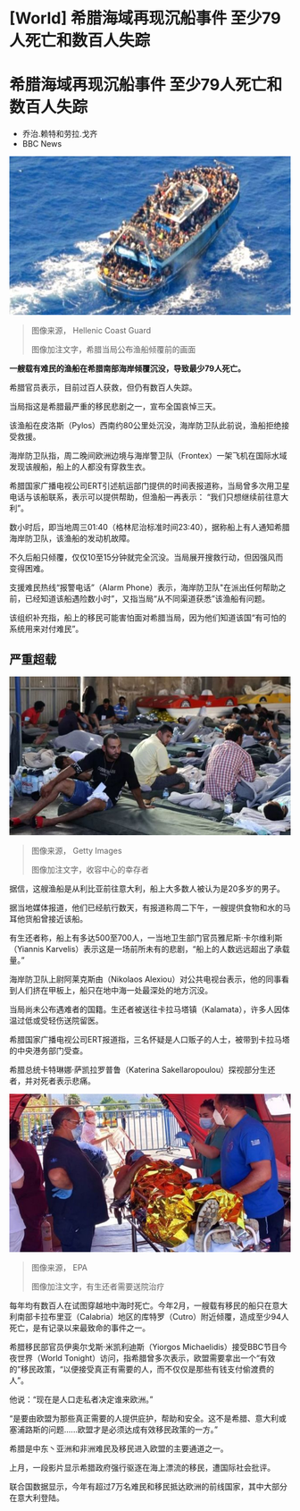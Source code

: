 # [World] 希腊海域再现沉船事件 至少79人死亡和数百人失踪

#  希腊海域再现沉船事件 至少79人死亡和数百人失踪

  * 乔治.赖特和劳拉.戈齐 
  * BBC News 


![难民船](_130093305_fd52450a7713b5140f4221b45d7651c4cd397de20_313_1125_6321000x563.jpg)

> 图像来源，  Hellenic Coast Guard
>
> 图像加注文字，希腊当局公布渔船倾覆前的画面

**一艘载有难民的渔船在希腊南部海岸倾覆沉没，导致最少79人死亡。**

希腊官员表示，目前过百人获救，但仍有数百人失踪。

当局指这是希腊最严重的移民悲剧之一，宣布全国哀悼三天。

该渔船在皮洛斯（Pylos）西南约80公里处沉没，海岸防卫队此前说，渔船拒绝接受救援。

海岸防卫队指，周二晚间欧洲边境与海岸警卫队（Frontex）一架飞机在国际水域发现该艘船，船上的人都没有穿救生衣。

希腊国家广播电视公司ERT引述航运部门提供的时间表报道称，当局曾多次用卫星电话与该船联系，表示可以提供帮助，但渔船一再表示： “我们只想继续前往意大利”。

数小时后，即当地周三01:40（格林尼治标准时间23:40），据称船上有人通知希腊海岸防卫队，该渔船的发动机故障。

不久后船只倾覆，仅仅10至15分钟就完全沉没。当局展开搜救行动，但因强风而变得困难。

支援难民热线“报警电话”（Alarm Phone）表示，海岸防卫队"在派出任何帮助之前，已经知道该船遇险数小时”，又指当局“从不同渠道获悉”该渔船有问题。

该组织补充指，船上的移民可能害怕面对希腊当局，因为他们知道该国“有可怕的系统用来对付难民”。

##  严重超载

![收容中心的幸存者](_130095806_40bba085-44fc-4c7a-9661-17d3cefc0223.jpg)

> 图像来源，  Getty Images
>
> 图像加注文字，收容中心的幸存者

据信，这艘渔船是从利比亚前往意大利，船上大多数人被认为是20多岁的男子。

据当地媒体报道，他们已经航行数天，有报道称周二下午，一艘提供食物和水的马耳他货船曾接近该船。

有生还者称，船上有多达500至700人，一当地卫生部门官员雅尼斯·卡尔维利斯（Yiannis Karvelis）表示这是一场前所未有的悲剧，“船上的人数远远超出了承载量。”

海岸防卫队上尉阿莱克斯由（Nikolaos Alexiou）对公共电视台表示，他的同事看到人们挤在甲板上，船只在地中海一处最深处的地方沉没。

当局尚未公布遇难者的国籍。生还者被送往卡拉马塔镇（Kalamata），许多人因体温过低或受轻伤送院留医。

希腊国家广播电视公司ERT报道指，三名怀疑是人口贩子的人士，被带到卡拉马塔的中央港务部门受查。

希腊总统卡特琳娜·萨凯拉罗普鲁（Katerina Sakellaropoulou）探视部分生还者，并对死者表示悲痛。

![Paramedics help migrants upon arrival to Kalamata port](_130086992_mediaitem130086991.jpg)

> 图像来源，  EPA
>
> 图像加注文字，有生还者需要送院治疗

每年均有数百人在试图穿越地中海时死亡。今年2月，一艘载有移民的船只在意大利南部卡拉布里亚（Calabria）地区的库特罗（Cutro）附近倾覆，造成至少94人死亡，是有记录以来最致命的事件之一。

希腊移民部官员伊奥尔戈斯·米凯利迪斯（Yiorgos Michaelidis）接受BBC节目今夜世界（World Tonight）访问，指希腊曾多次表示，欧盟需要拿出一个“有效的”移民政策，“以便接受真正有需要的人，而不仅仅是那些有钱支付偷渡费的人”。

他说：“现在是人口走私者决定谁来欧洲。”

“是要由欧盟为那些真正需要的人提供庇护，帮助和安全。这不是希腊、意大利或塞浦路斯的问题......欧盟才是必须达成有效移民政策的一方。”

希腊是中东丶亚洲和非洲难民及移民进入欧盟的主要通道之一。

上月，一段影片显示希腊政府强行驱逐在海上漂流的移民，遭国际社会批评。

联合国数据显示，今年有超过7万名难民和移民抵达欧洲的前线国家，其中大部分在意大利登陆。



